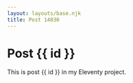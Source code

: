 ```yaml
---
layout: layouts/base.njk
title: Post 14030
---
```


# Post {{ id }}

This is post {{ id }} in my Eleventy project.
